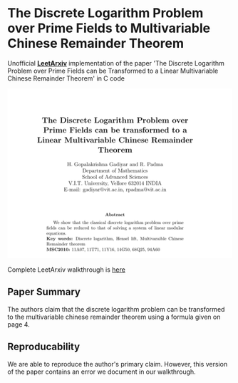 # The Discrete Logarithm Problem over Prime Fields to Multivariable Chinese Remainder Theorem
Unofficial [**LeetArxiv**](https://leetarxiv.substack.com/p/the-discrete-logarithm-problem-over) implementation of the paper 'The Discrete Logarithm Problem over Prime Fields can be Transformed to a Linear Multivariable Chinese Remainder Theorem' in C  code

![Paper Abstract](./Frontmatter.png)

Complete LeetArxiv walkthrough is [here](https://leetarxiv.substack.com/p/the-discrete-logarithm-problem-over)

## Paper Summary
The authors claim that the discrete logarithm problem can be transformed to the multivariable chinese remainder theorem using a formula given on page 4.

## Reproducability
We are able to reproduce the author's primary claim. However, this version of the paper contains an error we document in our walkthrough.
